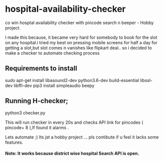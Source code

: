 # hospital-availability-checker
co win hosptal availability checker with pincode search n beeper - Hobby project.

I made this because, it became very hard for somebody to book for the slot on any hospital.i tried my best on pressing mobile screens for half a day for getting a slot,but slot comes n vanishes like flipkart deal.. so i decided to make a checker to automate checking process

## Requirements to  install 

sudo apt-get install libasound2-dev python3.6-dev   build-essential libssl-dev libffi-dev
pip3 install simpleaudio beepy

## Running H-checker;

python3 checker.py <district number> <pincode to check> 

This will run checker in every 20s and checks API link for pincodes ( pincode+ 8 ),If found it alarms .

Lets automate ;) 
Its jst a hobby project ... pls contibute if u feel it lacks some features.
#### Note: It works because district wise hospital Search API is open.
